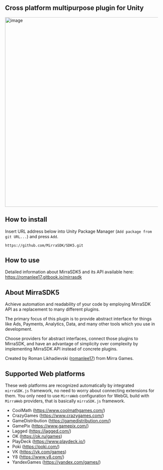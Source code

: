 ## Cross platform multipurpose plugin for Unity

<img width="1202" height="623" alt="image" src="https://github.com/user-attachments/assets/c74686bd-4daf-4f16-8d1e-acf6749010bd" />

## How to install

Insert URL address below into Unity Package Manager (`Add package from git URL...`) and press `Add`.

```URL
https://github.com/MirraSDK/SDK5.git
```

## How to use

Detailed information about MirraSDK5 and its API available here:<br/>
https://romanlee17.gitbook.io/mirrasdk

## About MirraSDK5

Achieve automation and readability of your code by employing MirraSDK API as a replacement to many different plugins.

The primary focus of this plugin is to provide abstract interface for things like Ads, Payments, Analytics, Data, and many other tools which you use in development.

Choose providers for abstract interfaces, connect those plugins to MirraSDK, and have an advantage of simplicity over complexity by implementing MirraSDK API instead of concrete plugins.

Created by Roman Likhadievski ([romanlee17](https://github.com/romanlee17)) from Mirra Games.

## Supported Web platforms

These web platforms are recognized automatically by integrated `mirraSDK.js` framework, no need to worry about connecting extensions for them. You only need to use `MirraWeb` configuration for WebGL build with `MirraWeb` providers, that is basically `mirraSDK.js` framework.

- CoolMath (https://www.coolmathgames.com/)
- CrazyGames (https://www.crazygames.com/)
- GameDistribution (https://gamedistribution.com/)
- GamePix (https://www.gamepix.com/)
- Lagged (https://lagged.com/)
- OK (https://ok.ru/games)
- PlayDeck (https://www.playdeck.io/)
- Poki (https://poki.com/)
- VK (https://vk.com/games)
- Y8 (https://www.y8.com/)
- YandexGames (https://yandex.com/games/)
